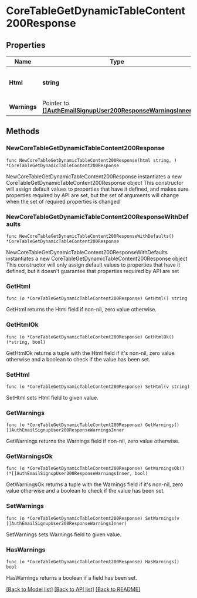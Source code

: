# CoreTableGetDynamicTableContent200Response

## Properties

Name | Type | Description | Notes
------------ | ------------- | ------------- | -------------
**Html** | **string** | The raw html of the requested table. | [default to "null"]
**Warnings** | Pointer to [**[]AuthEmailSignupUser200ResponseWarningsInner**](AuthEmailSignupUser200ResponseWarningsInner.md) |  | [optional] 

## Methods

### NewCoreTableGetDynamicTableContent200Response

`func NewCoreTableGetDynamicTableContent200Response(html string, ) *CoreTableGetDynamicTableContent200Response`

NewCoreTableGetDynamicTableContent200Response instantiates a new CoreTableGetDynamicTableContent200Response object
This constructor will assign default values to properties that have it defined,
and makes sure properties required by API are set, but the set of arguments
will change when the set of required properties is changed

### NewCoreTableGetDynamicTableContent200ResponseWithDefaults

`func NewCoreTableGetDynamicTableContent200ResponseWithDefaults() *CoreTableGetDynamicTableContent200Response`

NewCoreTableGetDynamicTableContent200ResponseWithDefaults instantiates a new CoreTableGetDynamicTableContent200Response object
This constructor will only assign default values to properties that have it defined,
but it doesn't guarantee that properties required by API are set

### GetHtml

`func (o *CoreTableGetDynamicTableContent200Response) GetHtml() string`

GetHtml returns the Html field if non-nil, zero value otherwise.

### GetHtmlOk

`func (o *CoreTableGetDynamicTableContent200Response) GetHtmlOk() (*string, bool)`

GetHtmlOk returns a tuple with the Html field if it's non-nil, zero value otherwise
and a boolean to check if the value has been set.

### SetHtml

`func (o *CoreTableGetDynamicTableContent200Response) SetHtml(v string)`

SetHtml sets Html field to given value.


### GetWarnings

`func (o *CoreTableGetDynamicTableContent200Response) GetWarnings() []AuthEmailSignupUser200ResponseWarningsInner`

GetWarnings returns the Warnings field if non-nil, zero value otherwise.

### GetWarningsOk

`func (o *CoreTableGetDynamicTableContent200Response) GetWarningsOk() (*[]AuthEmailSignupUser200ResponseWarningsInner, bool)`

GetWarningsOk returns a tuple with the Warnings field if it's non-nil, zero value otherwise
and a boolean to check if the value has been set.

### SetWarnings

`func (o *CoreTableGetDynamicTableContent200Response) SetWarnings(v []AuthEmailSignupUser200ResponseWarningsInner)`

SetWarnings sets Warnings field to given value.

### HasWarnings

`func (o *CoreTableGetDynamicTableContent200Response) HasWarnings() bool`

HasWarnings returns a boolean if a field has been set.


[[Back to Model list]](../README.md#documentation-for-models) [[Back to API list]](../README.md#documentation-for-api-endpoints) [[Back to README]](../README.md)


